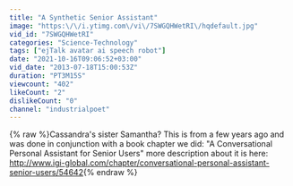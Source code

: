 ```yaml
---
title: "A Synthetic Senior Assistant"
image: "https:\/\/i.ytimg.com\/vi\/7SWGQHWetRI\/hqdefault.jpg"
vid_id: "7SWGQHWetRI"
categories: "Science-Technology"
tags: ["ejTalk avatar ai speech robot"]
date: "2021-10-16T09:06:52+03:00"
vid_date: "2013-07-18T15:00:53Z"
duration: "PT3M15S"
viewcount: "402"
likeCount: "2"
dislikeCount: "0"
channel: "industrialpoet"
---
```

{% raw %}Cassandra's sister Samantha? This is from a few years ago and was done in conjunction with a book chapter we did: &quot;A Conversational Personal Assistant for Senior Users&quot; more description about it is here: <a rel="nofollow" target="blank" href="http://www.igi-global.com/chapter/conversational-personal-assistant-senior-users/54642">http://www.igi-global.com/chapter/conversational-personal-assistant-senior-users/54642</a>{% endraw %}
